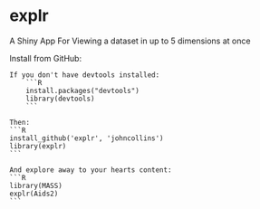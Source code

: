 explr
=====

A Shiny App For Viewing a dataset in up to 5 dimensions at once

Install from GitHub:

    If you don't have devtools installed:
        ```R
        install.packages("devtools")
        library(devtools)
        ```
    
    Then:
    ```R
    install_github('explr', 'johncollins')
    library(explr)
    ```

    And explore away to your hearts content:
    ```R
    library(MASS)
    explr(Aids2)
    ```
  
